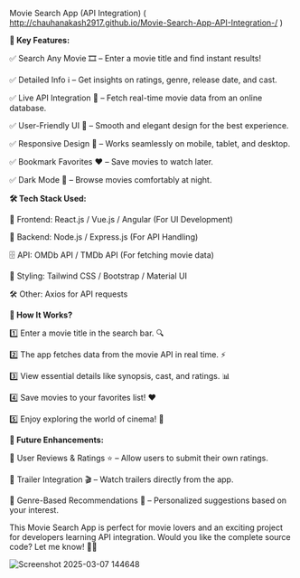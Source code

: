 Movie Search App (API Integration) ( http://chauhanakash2917.github.io/Movie-Search-App-API-Integration-/
)

**🌟 Key Features:**


✅ Search Any Movie 🎞️ – Enter a movie title and find instant results!

✅ Detailed Info ℹ️ – Get insights on ratings, genre, release date, and cast.

✅ Live API Integration 🔗 – Fetch real-time movie data from an online database.

✅ User-Friendly UI 🎨 – Smooth and elegant design for the best experience.

✅ Responsive Design 📱 – Works seamlessly on mobile, tablet, and desktop.

✅ Bookmark Favorites ❤️ – Save movies to watch later.

✅ Dark Mode 🌙 – Browse movies comfortably at night.



**🛠️ Tech Stack Used:**



🚀 Frontend: React.js / Vue.js / Angular (For UI Development)

📡 Backend: Node.js / Express.js (For API Handling)

🗄️ API: OMDb API / TMDb API (For fetching movie data)

🎨 Styling: Tailwind CSS / Bootstrap / Material UI

🛠️ Other: Axios for API requests




**🎯 How It Works?**


1️⃣ Enter a movie title in the search bar. 🔍

2️⃣ The app fetches data from the movie API in real time. ⚡

3️⃣ View essential details like synopsis, cast, and ratings. 📊

4️⃣ Save movies to your favorites list! ❤️

5️⃣ Enjoy exploring the world of cinema! 🍿




**🚀 Future Enhancements:**


🔹 User Reviews & Ratings ⭐ – Allow users to submit their own ratings.

🔹 Trailer Integration 🎬 – Watch trailers directly from the app.

🔹 Genre-Based Recommendations 🔄 – Personalized suggestions based on your interest.


This Movie Search App is perfect for movie lovers and an exciting project for developers learning API integration. Would you like the complete source code? Let me know! 🚀🎥


![Screenshot 2025-03-07 144648](https://github.com/user-attachments/assets/e713b8fb-d212-4169-a725-f42ab5af3ec5)

